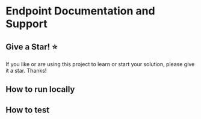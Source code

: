 # Endpoint Documentation and Support


## Give a Star! :star:

If you like or are using this project to learn or start your solution, please give it a star. Thanks!

## How to run locally


## How to test
